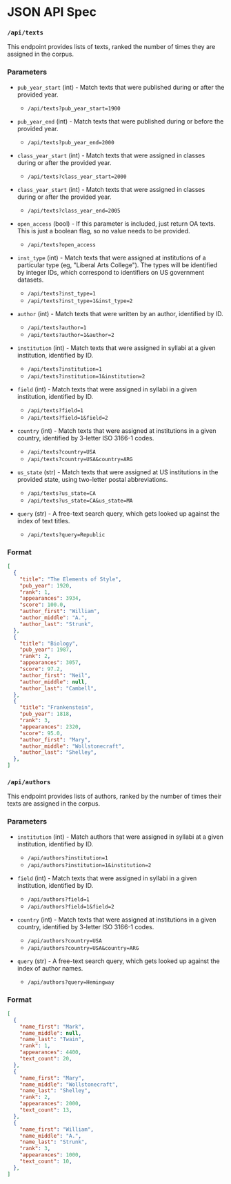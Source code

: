 
# JSON API Spec

### `/api/texts`

This endpoint provides lists of texts, ranked the number of times they are assigned in the corpus.

### Parameters

- `pub_year_start` (int) - Match texts that were published during or after the provided year.
  - `/api/texts?pub_year_start=1900`

- `pub_year_end` (int) - Match texts that were published during or before the provided year.
  - `/api/texts?pub_year_end=2000`

- `class_year_start` (int) - Match texts that were assigned in classes during or after the provided year.
  - `/api/texts?class_year_start=2000`

- `class_year_start` (int) - Match texts that were assigned in classes during or after the provided year.
  - `/api/texts?class_year_end=2005`

- `open_access` (bool) - If this parameter is included, just return OA texts. This is just a boolean flag, so no value needs to be provided.
  - `/api/texts?open_access`

- `inst_type` (int) - Match texts that were assigned at institutions of a particular type (eg, "Liberal Arts College"). The types will be identified by integer IDs, which correspond to identifiers on US government datasets.
  - `/api/texts?inst_type=1`
  - `/api/texts?inst_type=1&inst_type=2`

- `author` (int) - Match texts that were written by an author, identified by ID.
  - `/api/texts?author=1`
  - `/api/texts?author=1&author=2`

- `institution` (int) - Match texts that were assigned in syllabi at a given institution, identified by ID.
  - `/api/texts?institution=1`
  - `/api/texts?institution=1&institution=2`

- `field` (int) - Match texts that were assigned in syllabi in a given institution, identified by ID.
  - `/api/texts?field=1`
  - `/api/texts?field=1&field=2`

- `country` (int) - Match texts that were assigned at institutions in a given country, identified by 3-letter ISO 3166-1 codes.
  - `/api/texts?country=USA`
  - `/api/texts?country=USA&country=ARG`

- `us_state` (str) - Match texts that were assigned at US institutions in the provided state, using two-letter postal abbreviations.
  - `/api/texts?us_state=CA`
  - `/api/texts?us_state=CA&us_state=MA`

- `query` (str) - A free-text search query, which gets looked up against the index of text titles.
  - `/api/texts?query=Republic`

### Format

```json
[
  {
    "title": "The Elements of Style",
    "pub_year": 1920,
    "rank": 1,
    "appearances": 3934,
    "score": 100.0,
    "author_first": "William",
    "author_middle": "A.",
    "author_last": "Strunk",
  },
  {
    "title": "Biology",
    "pub_year": 1987,
    "rank": 2,
    "appearances": 3057,
    "score": 97.2,
    "author_first": "Neil",
    "author_middle": null,
    "author_last": "Cambell",
  },
  {
    "title": "Frankenstein",
    "pub_year": 1818,
    "rank": 3,
    "appearances": 2320,
    "score": 95.0,
    "author_first": "Mary",
    "author_middle": "Wollstonecraft",
    "author_last": "Shelley",
  },
]
```

### `/api/authors`

This endpoint provides lists of authors, ranked by the number of times their texts are assigned in the corpus.

### Parameters

- `institution` (int) - Match authors that were assigned in syllabi at a given institution, identified by ID.
  - `/api/authors?institution=1`
  - `/api/authors?institution=1&institution=2`

- `field` (int) - Match texts that were assigned in syllabi in a given institution, identified by ID.
  - `/api/authors?field=1`
  - `/api/authors?field=1&field=2`

- `country` (int) - Match texts that were assigned at institutions in a given country, identified by 3-letter ISO 3166-1 codes.
  - `/api/authors?country=USA`
  - `/api/authors?country=USA&country=ARG`

- `query` (str) - A free-text search query, which gets looked up against the index of author names.
  - `/api/authors?query=Hemingway`

### Format

```json
[
  {
    "name_first": "Mark",
    "name_middle": null,
    "name_last": "Twain",
    "rank": 1,
    "appearances": 4400,
    "text_count": 20,
  },
  {
    "name_first": "Mary",
    "name_middle": "Wollstonecraft",
    "name_last": "Shelley",
    "rank": 2,
    "appearances": 2000,
    "text_count": 13,
  },
  {
    "name_first": "William",
    "name_middle": "A.",
    "name_last": "Strunk",
    "rank": 3,
    "appearances": 1000,
    "text_count": 10,
  },
]
```
